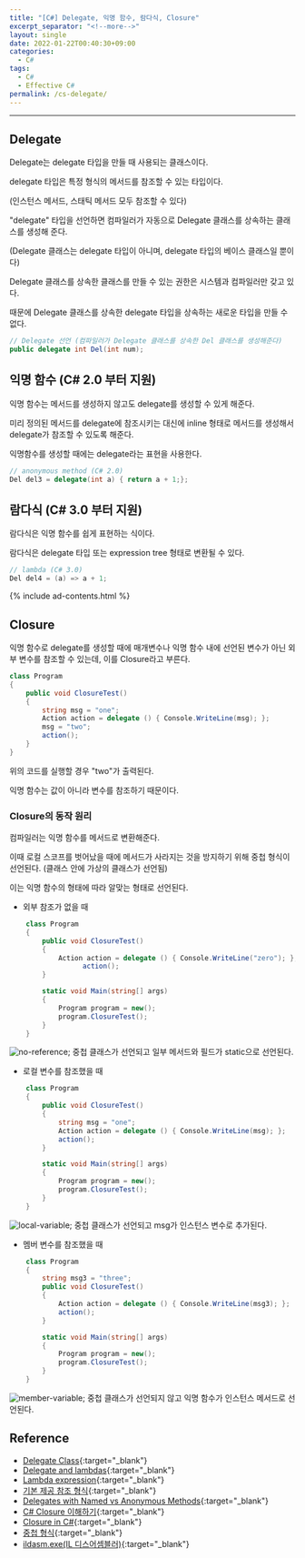 ```yaml
---
title: "[C#] Delegate, 익명 함수, 람다식, Closure"
excerpt_separator: "<!--more-->"
layout: single
date: 2022-01-22T00:40:30+09:00
categories:
  - C#
tags:
  - C#
  - Effective C#
permalink: /cs-delegate/
---
```

---

## Delegate
Delegate는 delegate 타입을 만들 때 사용되는 클래스이다.

delegate 타입은 특정 형식의 메서드를 참조할 수 있는 타입이다.

(인스턴스 메서드, 스태틱 메서드 모두 참조할 수 있다)

<!--more-->

"delegate" 타입을 선언하면 컴파일러가 자동으로 Delegate 클래스를 상속하는 클래스를 생성해 준다.

(Delegate 클래스는 delegate 타입이 아니며, delegate 타입의 베이스 클래스일 뿐이다)

Delegate 클래스를 상속한 클래스를 만들 수 있는 권한은 시스템과 컴파일러만 갖고 있다.

때문에 Delegate 클래스를 상속한 delegate 타입을 상속하는 새로운 타입을 만들 수 없다.

```cs
// Delegate 선언 (컴파일러가 Delegate 클래스를 상속한 Del 클래스를 생성해준다)
public delegate int Del(int num);
```


## 익명 함수 (C# 2.0 부터 지원)
익명 함수는 메서드를 생성하지 않고도 delegate를 생성할 수 있게 해준다.

미리 정의된 메서드를 delegate에 참조시키는 대신에 inline 형태로 메서드를 생성해서 delegate가 참조할 수 있도록 해준다.

익명함수를 생성할 때에는 delegate라는 표현을 사용한다.

```cs
// anonymous method (C# 2.0)
Del del3 = delegate(int a) { return a + 1;};
```


## 람다식 (C# 3.0 부터 지원)
람다식은 익명 함수를 쉽게 표현하는 식이다.

람다식은 delegate 타입 또는 expression tree 형태로 변환될 수 있다.

```cs
// lambda (C# 3.0)
Del del4 = (a) => a + 1;
```

{% include ad-contents.html %}

## Closure
익명 함수로 delegate를 생성할 때에 매개변수나 익명 함수 내에 선언된 변수가 아닌 외부 변수를 참조할 수 있는데, 이를 Closure라고 부른다.

```cs
class Program
{
    public void ClosureTest()
    {
		string msg = "one";
        Action action = delegate () { Console.WriteLine(msg); };
        msg = "two";
        action();
    }
}
```
위의 코드를 실행할 경우 "two"가 출력된다.

익명 함수는 값이 아니라 변수를 참조하기 때문이다.

### Closure의 동작 원리
컴파일러는 익명 함수를 메서드로 변환해준다.

이때 로컬 스코프를 벗어났을 때에 메서드가 사라지는 것을 방지하기 위해 중첩 형식이 선언된다. (클래스 안에 가상의 클래스가 선언됨)

이는 익명 함수의 형태에 따라 알맞는 형태로 선언된다.

* 외부 참조가 없을 때

```cs
	class Program
    {
        public void ClosureTest()
        {
            Action action = delegate () { Console.WriteLine("zero"); };
			      action();
        }

    	static void Main(string[] args)
        {
            Program program = new();
            program.ClosureTest();
        }
    }
```
![no-reference]("/assets/post-images/cs-delegate/no-reference");
중첩 클래스가 선언되고 일부 메서드와 필드가 static으로 선언된다.

* 로컬 변수를 참조했을 때

```cs
    class Program
    {
        public void ClosureTest()
        {
            string msg = "one";
            Action action = delegate () { Console.WriteLine(msg); };
            action();
        }

    	static void Main(string[] args)
        {
            Program program = new();
            program.ClosureTest();
        }
    }
```
![local-variable]("/assets/post-images/cs-delegate/local-variable");
중첩 클래스가 선언되고 msg가 인스턴스 변수로 추가된다.

* 멤버 변수를 참조했을 때

```cs
    class Program
    {
        string msg3 = "three";
        public void ClosureTest()
        {
            Action action = delegate () { Console.WriteLine(msg3); };
            action();
        }

    	static void Main(string[] args)
        {
            Program program = new();
            program.ClosureTest();
        }
    }
```
![member-variable]("/assets/post-images/cs-delegate/member-variable");
중첩 클래스가 선언되지 않고 익명 함수가 인스턴스 메서드로 선언된다.

## Reference
* [Delegate Class](https://docs.microsoft.com/en-us/dotnet/api/system.delegate?view=netcore-1.0){:target="_blank"}
* [Delegate and lambdas](https://docs.microsoft.com/en-us/dotnet/standard/delegates-lambdas){:target="_blank"}
* [Lambda expression](https://docs.microsoft.com/en-us/dotnet/csharp/language-reference/operators/lambda-expressions){:target="_blank"}
* [기본 제공 참조 형식](https://docs.microsoft.com/ko-kr/dotnet/csharp/language-reference/builtin-types/reference-types){:target="_blank"}
* [Delegates with Named vs Anonymous Methods](https://docs.microsoft.com/en-us/dotnet/csharp/programming-guide/delegates/delegates-with-named-vs-anonymous-methods){:target="_blank"}
* [C# Closure 이해하기](https://www.csharpstudy.com/DevNote/Article/26){:target="_blank"}
* [Closure in C#](https://blog.daum.net/creazier/15309707){:target="_blank"}
* [중첩 형식](https://docs.microsoft.com/ko-kr/dotnet/csharp/programming-guide/classes-and-structs/nested-types){:target="_blank"}
* [ildasm.exe(IL 디스어셈블러)](https://docs.microsoft.com/ko-kr/dotnet/framework/tools/ildasm-exe-il-disassembler){:target="_blank"}
